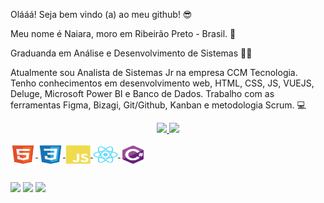 Olááá! Seja bem vindo (a) ao meu github! 😎 

Meu nome é Naiara, moro em Ribeirão Preto - Brasil. 📍

Graduanda em Análise e Desenvolvimento de Sistemas 👩‍💻 

Atualmente sou Analista de Sistemas Jr na empresa CCM Tecnologia. Tenho conhecimentos em desenvolvimento web, HTML, CSS, JS, VUEJS, Deluge, Microsoft Power BI e Banco de Dados. Trabalho com as ferramentas Figma, Bizagi, Git/Github, Kanban e metodologia Scrum. 💻 
<div align="center">
  <a href="https://github.com/nsouzaccm">
  <img height="180em" src="https://github-readme-stats.vercel.app/api?username=nsouzaccm&show_icons=true&theme=dracula&include_all_commits=true&count_private=true"/>
  <img height="180em" src="https://github-readme-stats.vercel.app/api/top-langs/?username=nsouzaccm&layout=compact&langs_count=7&theme=dracula"/>
</div>

<div style="display: inline_block"><br>
  <img align="center" alt="Naiara-HTML" height="30" width="40" src="https://raw.githubusercontent.com/devicons/devicon/master/icons/html5/html5-original.svg">
  <img align="center" alt="Naiara-CSS" height="30" width="40" src="https://raw.githubusercontent.com/devicons/devicon/master/icons/css3/css3-original.svg">
  <img align="center" alt="Naiara-Js" height="30" width="40" src="https://raw.githubusercontent.com/devicons/devicon/master/icons/javascript/javascript-plain.svg">
   <img align="center" alt="Naiara-React" height="30" width="40" src="https://raw.githubusercontent.com/devicons/devicon/master/icons/react/react-original.svg">
  <img align="center" alt="Naiara-Csharp" height="30" width="40" src="https://raw.githubusercontent.com/devicons/devicon/master/icons/csharp/csharp-original.svg">
</div>

##

<div>

  <a href="https://instagram.com/nahisouza_" target="_blank"><img src="https://img.shields.io/badge/-Instagram-%23E4405F?style=for-the-badge&logo=instagram&logoColor=white" target="_blank"></a>
  <a href = "mailto:nahiarac.souza@gmail.com"><img src="https://img.shields.io/badge/-Gmail-%23333?style=for-the-badge&logo=gmail&logoColor=white" target="_blank"></a>
  <a href="https://www.linkedin.com/in/naiara-souza-206354208" target="_blank"><img src="https://img.shields.io/badge/-LinkedIn-%230077B5?style=for-the-badge&logo=linkedin&logoColor=white" target="_blank"></a>
</div>

